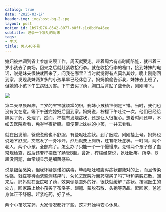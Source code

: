 ```yaml
---
catalog: true
date: '2025-03-17'
header-img: img/post-bg-2.jpg
layout: post
notion_id: 1b97d276-8542-8077-b8ff-e1c8bdfa46ee
subtitle: 记录一个凌乱的周末
tags:
- 生活
title: 男人40不易
---
```


媳妇被抽调到省上参加专项工作，周天就要走。趁着周六有点时间陪娃，就带着三岁小孩去了商场，回来之后就赶紧收拾行李。就在收拾行李的档口，接到妹妹的电话，说是妹夫很快就回来了，问我在哪里？当时就觉得有点莫名其妙。晚上刚刚回到家，发现我妹两岁多的小孩早早已经休息了。妈妈偷偷告诉我，妹妹去上班了，但她的小孩下午生病很厉害。下午去买了药，胸口后背贴了些膏药，刚刚睡下。


![](https://prod-files-secure.s3.us-west-2.amazonaws.com/5e11c35f-1dd6-416f-868e-8acb8013660f/642bf794-1914-4833-9208-a1e5018e1265/20250317174907.jpg?X-Amz-Algorithm=AWS4-HMAC-SHA256&X-Amz-Content-Sha256=UNSIGNED-PAYLOAD&X-Amz-Credential=ASIAZI2LB466U4YY4K3V%2F20250317%2Fus-west-2%2Fs3%2Faws4_request&X-Amz-Date=20250317T102309Z&X-Amz-Expires=3600&X-Amz-Security-Token=IQoJb3JpZ2luX2VjEOr%2F%2F%2F%2F%2F%2F%2F%2F%2F%2FwEaCXVzLXdlc3QtMiJHMEUCICMLxxu3q%2BZNazJ%2BeN6QccEBA73Zg4QmCWAHOrflbeZrAiEAg8WGFlvstptKkqwi7uQZ4zyWk%2B%2BDntISJaggb1oNuNUq%2FwMIQxAAGgw2Mzc0MjMxODM4MDUiDNn%2FVVbvUNGYHZCFRCrcA0U%2FFE6wcdaNm7Ia0gvyc1Ooz3nRB0xPGIJ%2BHKTGKpLqWHXJ3mME3VYHvoTPupIQc0Cq7L4BJJngONIY2wqn9GUOO5gwG2kqlhQLDYzxUJPdk1DV7Y9Xpzpurfct%2F%2BTOpXW0utQIlQXUaVbKmV49ONK%2Fvg4nuIJymDwlndQKztVoQAi22QExbTln1r2JlE4GQgAXrtOigYpUs0ZOX2UP52uVwOBQkvfWKIO61ta1bHkzcPK5uyav4QUv5eCLlJSSOnrTPbRCIHoZdW5zhLQo1B05ztV6wKUMXUEzCHsV0sxXjYphelyJ8MBOuv55VWpegr4m1ZWBUE6tzeR7%2BdnuSfLibeoen08qLiQEvYiaJNn%2Boio2qKbvIspt2aN9BBu2%2BfxSLZx%2FEXlE0Cb6nYelPWNl0zsVt5CMtyWJNhJ06PRl0AQbSg7JgrI7GDtMsztE83fnHsm20LudsR17wvhSVfdIbwIDlQRAabn9nyfhuqQsXqi4IVVoNnErTeBdZ6iFe2zw43o3iiE%2B5b5MYPi6%2BMyHdeRUDrslQ0LOWG0%2BuE9Wfl7a7lbm6Ly9xGee7whcXqnv3SoKv9SFVx9IRBY8B0PDRT4esR%2B8JlgMTe9ecAG6fQJ%2FwwWgE53uPsMCMIvs374GOqUBLkwwaIzeDZrMS5HAMcy4Q6aLOssC44UWgBGUv%2BFueLwdpewWXISZGO4Y%2F1eojDXUNM1fBE8h%2FRILYDea5yKj6KvvvBal6H1DFSWWeMBv9yD23e8X1Hijh0tEGsUfwnLRQVNJ2qg9MH%2BmKSg3uCHynVfzByQiFSR%2BJkKfwoneleyt10tssiytjWh3EJ%2FY8DN%2Fi9cuJ%2BUFsNNmD%2BBstLV84fdrnbXD&X-Amz-Signature=d602b25dd6e9e9f51ed1ab4e8b889e725af4b8b3462acf4b47f5775256cd4f7c&X-Amz-SignedHeaders=host&x-id=GetObject)


第二天早晨起床，三岁的宝宝就烦躁的很，我妹小孩精神倒是不错。当时，我们也没有太在意。等下午送完媳妇后回到家。妈妈说，柠檬下午吐过一次，他们已经给娃买了药，处理了。然而，柠檬有发烧症状，还是让人很担心。想着时间还早，不如去医院看看，免得半夜折腾。顺便带上妹妹的小孩，一并去看看。





就在出发前，爸爸说他也不舒服，有些呕吐症状。到了医院，刚刚挂上号。妈妈也说她不舒服，突然发了一身冷汗，然后就要上厕所，还有呕吐症状。一时间，两个老人，两个小孩，全部病了。怎么办？只能一个一个慢慢来。先带两个孩子做了血常规检查，然后还带柠檬做了肠管B超。最近，柠檬经常说，她肚肚疼。所幸，B超没问题，血常规显示是细菌感染。





说是细菌感染，但我怀疑是诺如病毒，毕竟呕吐和腹泻症状都能对的上，而且传染性强。就在等待血液监测结果时，匆忙去医院对面药店买了吗丁啉和蒙脱石散。回来后，妈妈就在医院喝了药，效果倒是意外的好，很快就缓解了症状。按照医生的处方，回家路上给小孩买了布洛芬、翅翘、蒙脱石散、头孢等药品。赶回家，爸爸身体正不舒服。赶紧吃药，好了些。





两个小孩吃完药，大家情况都好了些，这才开始稍安心休息。